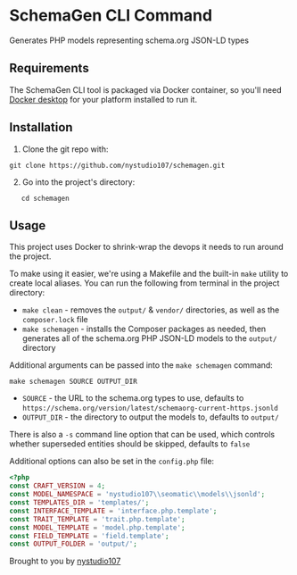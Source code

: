 # SchemaGen CLI Command

Generates PHP models representing schema.org JSON-LD types

## Requirements

The SchemaGen CLI tool is packaged via Docker container, so you'll need [Docker desktop](https://www.docker.com/products/docker-desktop) for your platform installed to run it.

## Installation

1. Clone the git repo with:
```
git clone https://github.com/nystudio107/schemagen.git
```

2. Go into the project's directory:
```
   cd schemagen
```

## Usage

This project uses Docker to shrink-wrap the devops it needs to run around the project.

To make using it easier, we're using a Makefile and the built-in `make` utility to create local aliases. You can run the following from terminal in the project directory:

- `make clean` - removes the `output/` & `vendor/` directories, as well as the `composer.lock` file
- `make schemagen` - installs the Composer packages as needed, then generates all of the schema.org PHP JSON-LD models to the `output/` directory

Additional arguments can be passed into the `make schemagen` command:

```
make schemagen SOURCE OUTPUT_DIR
```

- `SOURCE` - the URL to the schema.org types to use, defaults to `https://schema.org/version/latest/schemaorg-current-https.jsonld`
- `OUTPUT_DIR` - the directory to output the models to, defaults to `output/`

There is also a `-s` command line option that can be used, which controls whether superseded entities should be skipped, defaults to `false`

Additional options can also be set in the `config.php` file:

```php
<?php
const CRAFT_VERSION = 4;
const MODEL_NAMESPACE = 'nystudio107\\seomatic\\models\\jsonld';
const TEMPLATES_DIR = 'templates/';
const INTERFACE_TEMPLATE = 'interface.php.template';
const TRAIT_TEMPLATE = 'trait.php.template';
const MODEL_TEMPLATE = 'model.php.template';
const FIELD_TEMPLATE = 'field.template';
const OUTPUT_FOLDER = 'output/';
```

Brought to you by [nystudio107](http://nystudio107.com)
